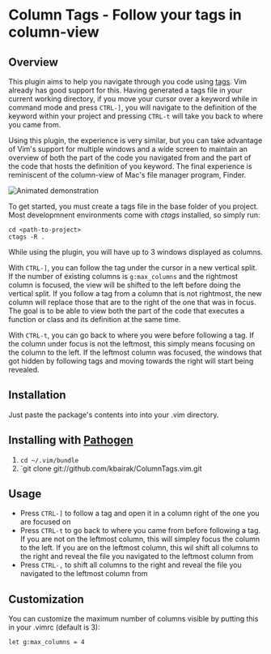 # Column Tags - Follow your tags in column-view

## Overview

This plugin aims to help you navigate through you code using
[tags](http://ctags.sourceforge.net/). Vim already has good support for this.
Having generated a tags file in your current working directory, if you move
your cursor over a keyword while in command mode and press `CTRL-]`, you will
navigate to the definition of the keyword within your project and pressing
`CTRL-t` will take you back to where you came from.

Using this plugin, the experience is very similar, but you can take advantage
of Vim's support for multiple windows and a wide screen to maintain an overview
of both the part of the code you navigated from and the part of the code that
hosts the definition of you keyword. The final experience is reminiscent of the
column-view of Mac's file manager program, Finder.

![Animated demonstration](https://cloud.githubusercontent.com/assets/8060970/6943578/e60f09c0-d886-11e4-8bd4-cbd080dd551a.gif)

To get started, you must create a tags file in the base folder of you project.
Most developmnent environments come with *ctags* installed, so simply run:

    cd <path-to-project>
    ctags -R .

While using the plugin, you will have up to 3 windows displayed as columns.

With `CTRL-]`, you can follow the tag under the cursor in a new vertical split.
If the number of existing columns is `g:max_columns` and the rightmost column
is focused, the view will be shifted to the left before doing the vertical
split. If you follow a tag from a column that is not rightmost, the new column
will replace those that are to the right of the one that was in focus. The goal
is to be able to view both the part of the code that executes a function or
class and its definition at the same time.

With `CTRL-t`, you can go back to where you were before following a tag. If the
column under focus is not the leftmost, this simply means focusing on the
column to the left. If the leftmost column was focused, the windows that got
hidden by following tags and moving towards the right will start being
revealed.


## Installation

Just paste the package's contents into into your .vim directory.


## Installing with [Pathogen](https://github.com/tpope/vim-pathogen)

1. `cd ~/.vim/bundle`
2. `git clone git://github.com/kbairak/ColumnTags.vim.git


## Usage

- Press `CTRL-]` to follow a tag and open it in a column right of the one you
  are focused on
- Press `CTRL-t` to go back to where you came from before following a tag. If
  you are not on the leftmost column, this will simpley focus the column to the
  left. If you are on the leftmost column, this wil shift all columns to the
  right and reveal the file you navigated to the leftmost column from
- Press `CTRL-,` to shift all columns to the right and reveal the file you
  navigated to the leftmost column from


## Customization

You can customize the maximum number of columns visible by putting this in your
.vimrc (default is 3):

    let g:max_columns = 4
